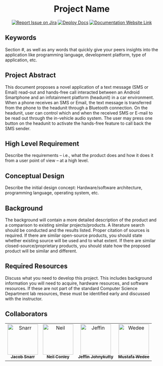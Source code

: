 <div align="center">

# Project Name
[![Report Issue on Jira](https://img.shields.io/badge/Report%20Issues-Jira-0052CC?style=flat&logo=jira-software)](https://temple-cis-projects-in-cs.atlassian.net/jira/software/c/projects/DT/issues)
[![Deploy Docs](https://github.com/ApplebaumIan/tu-cis-4398-docs-template/actions/workflows/deploy.yml/badge.svg)](https://github.com/ApplebaumIan/tu-cis-4398-docs-template/actions/workflows/deploy.yml)
[![Documentation Website Link](https://img.shields.io/badge/-Documentation%20Website-brightgreen)](https://applebaumian.github.io/tu-cis-4398-docs-template/)


</div>


## Keywords

Section #, as well as any words that quickly give your peers insights into the application like programming language, development platform, type of application, etc.

## Project Abstract

This document proposes a novel application of a text message (SMS or Email) read-out and hands-free call interacted between an Android Smartphone and an infotainment platform (headunit) in a car environment. When a phone receives an SMS or Email, the text message is transferred from the phone to the headunit through a Bluetooth connection. On the headunit, user can control which and when the received SMS or E-mail to be read out through the in-vehicle audio system. The user may press one button on the headunit to activate the hands-free feature to call back the SMS sender.

## High Level Requirement

Describe the requirements – i.e., what the product does and how it does it from a user point of view – at a high level.

## Conceptual Design

Describe the initial design concept: Hardware/software architecture, programming language, operating system, etc.

## Background

The background will contain a more detailed description of the product and a comparison to existing similar projects/products. A literature search should be conducted and the results listed. Proper citation of sources is required. If there are similar open-source products, you should state whether existing source will be used and to what extent. If there are similar closed-source/proprietary products, you should state how the proposed product will be similar and different.

## Required Resources

Discuss what you need to develop this project. This includes background information you will need to acquire, hardware resources, and software resources. If these are not part of the standard Computer Science Department lab resources, these must be identified early and discussed with the instructor.

## Collaborators

[//]: # ( readme: collaborators -start )
<table>
<tr>
    <td align="center">
        <a href="https://github.com/Snarr">
            <img src="https://avatars.githubusercontent.com/u/20634143?v=4" width="100;" alt="Snarr"/>
            <br />
            <sub><b>Jacob Snarr</b></sub>
        </a>
    </td>
    <td align="center">
        <a href="https://github.com/gummyfrog">
            <img src="https://avatars.githubusercontent.com/u/32652208?v=4" width="100;" alt="Neil"/>
            <br />
            <sub><b>Neil Conley</b></sub>
        </a>
    </td>
    <td align="center">
        <a href="https://github.com/Jeffin-J">
            <img src="https://avatars.githubusercontent.com/u/112404549?v=4" width="100;" alt="Jeffin"/>
            <br />
            <sub><b>Jeffin Johnykutty</b></sub>
        </a>
        <td align="center">
        <a href="https://github.com/MWedee">
            <img src="https://avatars.githubusercontent.com/u/104322948?v=4" width="100;" alt="Wedee"/>
            <br />
            <sub><b>Mustafa Wedee</b></sub>
        </a>
    </td>
    
</tr>
</table>

[//]: # ( readme: collaborators -end )
